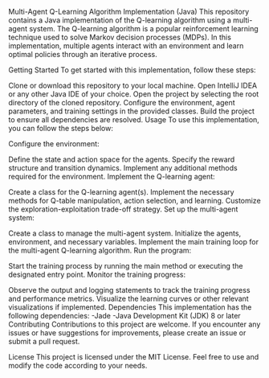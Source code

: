 Multi-Agent Q-Learning Algorithm Implementation (Java)
This repository contains a Java implementation of the Q-learning algorithm using a multi-agent system. The Q-learning algorithm is a popular reinforcement learning technique used to solve Markov decision processes (MDPs). In this implementation, multiple agents interact with an environment and learn optimal policies through an iterative process.

Getting Started
To get started with this implementation, follow these steps:

Clone or download this repository to your local machine.
Open IntelliJ IDEA or any other Java IDE of your choice.
Open the project by selecting the root directory of the cloned repository.
Configure the environment, agent parameters, and training settings in the provided classes.
Build the project to ensure all dependencies are resolved.
Usage
To use this implementation, you can follow the steps below:

Configure the environment:

Define the state and action space for the agents.
Specify the reward structure and transition dynamics.
Implement any additional methods required for the environment.
Implement the Q-learning agent:

Create a class for the Q-learning agent(s).
Implement the necessary methods for Q-table manipulation, action selection, and learning.
Customize the exploration-exploitation trade-off strategy.
Set up the multi-agent system:

Create a class to manage the multi-agent system.
Initialize the agents, environment, and necessary variables.
Implement the main training loop for the multi-agent Q-learning algorithm.
Run the program:

Start the training process by running the main method or executing the designated entry point.
Monitor the training progress:

Observe the output and logging statements to track the training progress and performance metrics.
Visualize the learning curves or other relevant visualizations if implemented.
Dependencies
This implementation has the following dependencies:
-Jade
-Java Development Kit (JDK) 8 or later
Contributing
Contributions to this project are welcome. If you encounter any issues or have suggestions for improvements, please create an issue or submit a pull request.

License
This project is licensed under the MIT License. Feel free to use and modify the code according to your needs.
